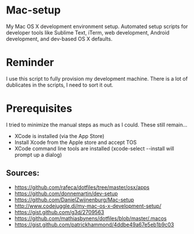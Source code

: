 # Mac-setup

My Mac OS X development environment setup. Automated setup scripts for developer tools like Sublime Text, iTerm, web development, Android development, and dev-based OS X defaults.


# Reminder
I use this script to fully provision my development machine.
There is a lot of dublicates in the scripts, I need to sort it out.


# Prerequisites

I tried to minimize the manual steps as much as I could. These still remain...

- XCode is installed (via the App Store)
- Install Xcode from the Apple store and accept TOS
- XCode command line tools are installed (xcode-select --install will prompt up a dialog)





## Sources:

- https://github.com/rafeca/dotfiles/tree/master/osx/apps
- https://github.com/donnemartin/dev-setup
- https://github.com/DanielZwijnenburg/Mac-setup
- http://www.codejuggle.dj/my-mac-os-x-development-setup/
- https://gist.github.com/g3d/2709563
- https://github.com/mathiasbynens/dotfiles/blob/master/.macos
- https://gist.github.com/patrickhammond/4ddbe49a67e5eb1b9c03
